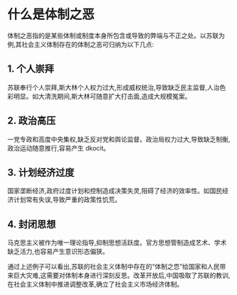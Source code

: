 # 什么是体制之恶


体制之恶指的是某些体制或制度本身所包含或导致的弊端与不正之处。以苏联为例,其社会主义体制存在的体制之恶可归纳为以下几点:

## 1. 个人崇拜

苏联奉行个人崇拜,斯大林个人权力过大,形成威权统治,导致缺乏民主监督,人治色彩明显。如大清洗期间,斯大林可随意扩大打击面,造成大规模冤案。

## 2. 政治高压

一党专政和高度中央集权,缺乏反对党和舆论监督。政治局权力过大,导致缺乏制衡,政治运动随意推行,容易产生 dkocit。

## 3. 计划经济过度

国家垄断经济,政府过度计划和控制造成决策失灵,阻碍了经济的效率性。如国民经济计划常有失误,导致严重的政策性饥荒。 

## 4. 封闭思想

马克思主义被作为唯一理论指导,抑制思想活跃度。官方思想管制造成艺术、学术缺乏活力,也容易产生意识形态偏狭。

通过上述例子可以看出,苏联的社会主义体制中存在的“体制之恧”给国家和人民带来巨大灾难,这需要对体制本身进行深刻反思。改革开放后,中国吸取了苏联的教训,在社会主义体制中推进调整改革,确立了社会主义市场经济体制。